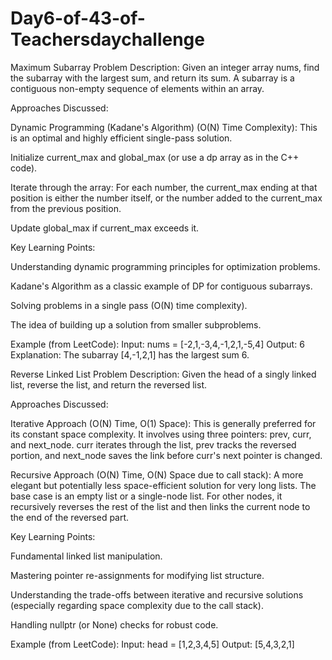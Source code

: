 # Day6-of-43-of-Teachersdaychallenge
Maximum Subarray
Problem Description: Given an integer array nums, find the subarray with the largest sum, and return its sum. A subarray is a contiguous non-empty sequence of elements within an array.

Approaches Discussed:

Dynamic Programming (Kadane's Algorithm) (O(N) Time Complexity): This is an optimal and highly efficient single-pass solution.

Initialize current_max and global_max (or use a dp array as in the C++ code).

Iterate through the array: For each number, the current_max ending at that position is either the number itself, or the number added to the current_max from the previous position.

Update global_max if current_max exceeds it.

Key Learning Points:

Understanding dynamic programming principles for optimization problems.

Kadane's Algorithm as a classic example of DP for contiguous subarrays.

Solving problems in a single pass (O(N) time complexity).

The idea of building up a solution from smaller subproblems.

Example (from LeetCode):
Input: nums = [-2,1,-3,4,-1,2,1,-5,4]
Output: 6
Explanation: The subarray [4,-1,2,1] has the largest sum 6.



Reverse Linked List
Problem Description: Given the head of a singly linked list, reverse the list, and return the reversed list.

Approaches Discussed:

Iterative Approach (O(N) Time, O(1) Space): This is generally preferred for its constant space complexity. It involves using three pointers: prev, curr, and next_node. curr iterates through the list, prev tracks the reversed portion, and next_node saves the link before curr's next pointer is changed.

Recursive Approach (O(N) Time, O(N) Space due to call stack): A more elegant but potentially less space-efficient solution for very long lists. The base case is an empty list or a single-node list. For other nodes, it recursively reverses the rest of the list and then links the current node to the end of the reversed part.

Key Learning Points:

Fundamental linked list manipulation.

Mastering pointer re-assignments for modifying list structure.

Understanding the trade-offs between iterative and recursive solutions (especially regarding space complexity due to the call stack).

Handling nullptr (or None) checks for robust code.

Example (from LeetCode):
Input: head = [1,2,3,4,5]
Output: [5,4,3,2,1]

